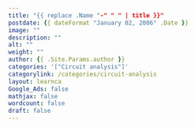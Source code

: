 ```yaml
---
title: "{{ replace .Name "-" " " | title }}"
postdate: {{ dateFormat "January 02, 2006" .Date }}
image: ""
description: ""
alt: ""
weight: ""
author: {{ .Site.Params.author }}
categories: '["Circuit analysis"]'
categorylink: /categories/circuit-analysis
layout: learnca
Google_Ads: false
mathjax: false
wordcount: false
draft: false
---
```

